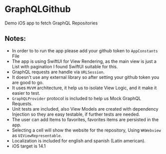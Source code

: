 # GraphQLGithub
Demo iOS app to fetch GraphQL Repositories

## Notes:

- In order to to run the app please add your github token to `AppConstants` File
- The app is using SwiftUI for View Rendering, as the main view is just a List with pagination I found SwiftUI suitable for this.
- GraphQL requests are handle via `URLSession`.
- It doesn't use any external library so after setting your github token you are good to go.
- It uses `MVVM` architecture, it help us to isolate View Logic, and it make it easier to test.
- `GraphQLProvider` protocol is included to help us Mock GraphQL Requests.
- Unit tests are included, also View Models are created with dependency Injection so they are easy testable, if further tests are needed.
- The user can add Items to favorites, favorites items are persisted in the app.
- Selecting a cell will show the website for the repository, Using `WKWebview` as `UIViewRepresentable`.
- Localization is included for english and spanish (Latin american).
- iOS target is 14.1
